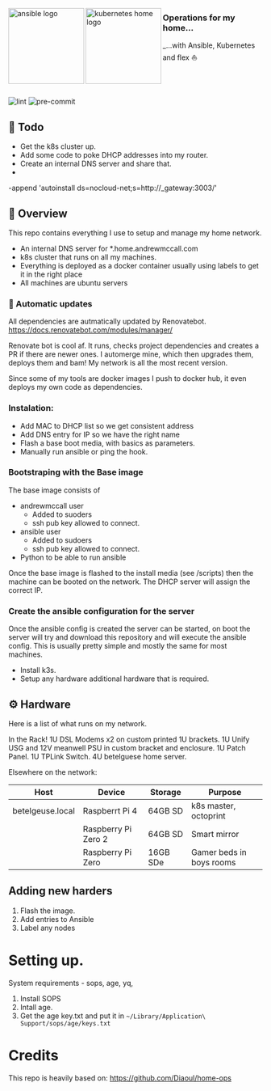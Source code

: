 <p align="left">
   <img src="https://i.imgur.com/4l9bHvG.png" alt="ansible logo" width="150" align="left" />
   <img src="https://i.imgur.com/EXNTJnA.png" alt="kubernetes home logo" width="150" align="left" />
</p>

### Operations for my home...
_...with Ansible, Kubernetes and flex :sailboat:
<br/><br/><br/><br/>

![lint](https://github.com/Diaoul/home-ops/workflows/lint/badge.svg)
![pre-commit](https://github.com/Diaoul/home-ops/workflows/pre-commit/badge.svg)

## :notebook: Todo

* Get the k8s cluster up. 
* Add some code to poke DHCP addresses into my router.
* Create an internal DNS server and share that. 
* 


-append 'autoinstall ds=nocloud-net;s=http://_gateway:3003/'

## :open_book: Overview
This repo contains everything I use to setup and manage my home network. 

* An internal DNS server for *.home.andrewmccall.com
* k8s cluster that runs on all my machines. 
* Everything is deployed as a docker container usually using labels to get it in the right place
* All machines are ubuntu servers


### :robot: Automatic updates
All dependencies are autmatically updated by Renovatebot. https://docs.renovatebot.com/modules/manager/

Renovate bot is cool af. It runs, checks project dependencies and creates a PR if there are newer ones. 
I automerge mine, which then upgrades them, deploys them and bam! My network is all the most recent version. 

Since some of my tools are docker images I push to docker hub, it even deploys my own code as dependencies. 

### Instalation: 

* Add MAC to DHCP list so we get consistent address 
* Add DNS entry for IP so we have the right name
* Flash a base boot media, with basics as parameters.  
* Manually run ansible or ping the hook. 


### Bootstraping with the Base image

The base image consists of 
* andrewmccall user
    * Added to suoders
    * ssh pub key allowed to connect. 
* ansible user
    * Added to sudoers
    * ssh pub key allowed to connect. 
* Python to be able to run ansible

Once the base image is flashed to the install media (see /scripts) then the machine can be booted on the network. The DHCP server
will assign the correct IP. 

### Create the ansible configuration for the server

Once the ansible config is created the server can be started, on boot the server will try and download this repository and will execute the ansible config. This is usually pretty simple and mostly the same for most machines. 

* Install k3s. 
* Setup any hardware additional hardware that is required. 

## :gear: Hardware
Here is a list of what runs on my network. 

In the Rack!
1U DSL Modems x2 on custom printed 1U brackets. 
1U Unify USG and 12V meanwell PSU in custom bracket and enclosure. 
1U Patch Panel. 
1U TPLink Switch.
4U betelguese home server.   

Elsewhere on the network: 

| Host             | Device                  | Storage                  | Purpose                                      |
|------------------|-------------------------|--------------------------|----------------------------------------------|
| betelgeuse.local | Raspberrt Pi 4          | 64GB SD                  | k8s master, octoprint                        |
|                  | Raspberry Pi Zero 2     | 64GB SD                  | Smart mirror                                 |
|                  | Raspberry Pi Zero       | 16GB SDe                 | Gamer beds in boys rooms                     |

## Adding new harders

1) Flash the image.
2) Add entries to Ansible
3) Label any nodes

# Setting up. 

System requirements - 
sops, age, yq, 

1. Install SOPS
2. Intall age. 
3. Get the age key.txt and put it in `~/Library/Application\ Support/sops/age/keys.txt`

# Credits
This repo is heavily based on: https://github.com/Diaoul/home-ops
